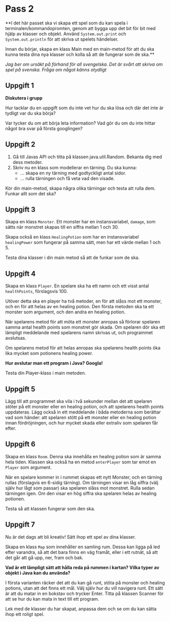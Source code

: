 # Pass 2

**I det här passet ska vi skapa ett spel som du kan spela i terminalen/kommandopromten, genom att bygga upp det bit för bit med hjälp av klasser och objekt. Använd `System.out.print` och `System.out.println` för att skriva ut spelets händelser.

Innan du börjar, skapa en klass Main med en main-metod för att du ska kunna testa dina nya klasser och kolla så att de fungerar som de ska.**

*Jag ber om ursäkt på förhand för all svengelska. Det är svårt att skriva om spel på svenska. Fråga om något känns otydligt*

## Uppgift 1

**Diskutera i grupp**

Hur tacklar du en uppgift som du inte vet hur du ska lösa och där det inte är tydligt var du ska börja?

Var tycker du om att börja leta information? Vad gör du om du inte hittar något bra svar på första googlingen?


## Uppgift 2

1. Gå till Javas API och titta på klassen java.util.Random. Bekanta dig med dess metoder.
2. Skriv nu en klass som modellerar en tärning. Du ska kunna:
    * ... skapa en ny tärning med godtyckligt antal sidor.
    * ... rulla tärningen och få veta vad den visade.

Kör din main-metod, skapa några olika tärningar och testa att rulla dem. Funkar allt som det ska?

## Uppgift 3

Skapa en klass `Monster`. Ett monster har en instansvariabel, `damage`, som sätts när monstret skapas till en siffra mellan 1 och 30.

Skapa också en klass `HealingPotion` som har en instansvariabel `healingPower` som fungerar på samma sätt, men har ett värde mellan 1 och 5.

Testa dina klasser i din main metod så att de funkar som de ska.

## Uppgift 4

Skapa en klass `Player`. En spelare ska ha ett namn och ett visst antal `healthPoints`, förslagsvis 100. 

Utöver detta ska en player ha två metoder, en för att slåss mot ett monster, och en för att helas av en healing potion. Den första metoden ska ta ett monster som argument, och den andra en healing potion.

När spelarens metod för att möta ett monster anropas så förlorar spelaren samma antal health points som monstret gör skada. Om spelaren dör ska ett lämpligt meddelande med spelarens namn skrivas ut, och programmet avslutsas.

Om spelarens metod för att helas anropas ska spelarens health points öka lika mycket som potionens healing power.

**Hur avslutar man ett program i Java? Googla!** 

Testa din Player-klass i main metoden.

## Uppgift 5

Lägg till att programmet ska vila i två sekunder mellan det att spelaren stöter på ett monster eller en healing potion, och att spelarens health points uppdateras. Lägg också in ett meddelande i båda metoderna som berättar vad som händer: att spelaren stött på ett monster eller en healing potion innan fördröjningen, och hur mycket skada eller extraliv som spelaren får efter.

## Uppgift 6

Skapa en klass `Room`. Denna ska innehålla en healing potion som är samma hela tiden. Klassen ska också ha en metod `enterPlayer` som tar emot en `Player` som argument.

När en spelare kommer in i rummet skapas ett nytt Monster, och en tärning rullas (förslagvis en 6-sidig tärning). Om tärningen visar en låg siffra (välj själv hur lågt som passar) ska spelaren slåss mot monstret. Rulla sedan tärningen igen. Om den visar en hög siffra ska spelaren helas av healing potionen. 

Testa så att klassen fungerar som den ska.

## Uppgift 7

Nu är det dags att bli kreativ! Sätt ihop ett spel av dina klasser. 

Skapa en klass `Map` som innehåller en samling rum. Dessa kan ligga på led efter varandra, så att det bara finns en väg framåt, eller i ett rutnät, så att det går att gå upp, ner, fram och bak. 

**Vad är ett lämpligt sätt att hålla reda på rummen i kartan? Vilka typer av objekt i Java kan du använda?**

I första varianten räcker det att du kan gå runt, stöta på monster och healing potions, utan att det finns ett mål. Välj själv hur du vill navigera runt. Ett sätt är att du matar in en bokstav och trycker Enter. Titta på klassen Scanner för att se hur du kan mata in text till ett program.

Lek med de klasser du har skapat, anpassa dem och se om du kan sätta ihop ett roligt spel.
